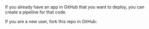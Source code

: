 If you already have an app in GitHub that you want to deploy, you can create a pipeline for that code.

If you are a new user, fork this repo in GitHub:
